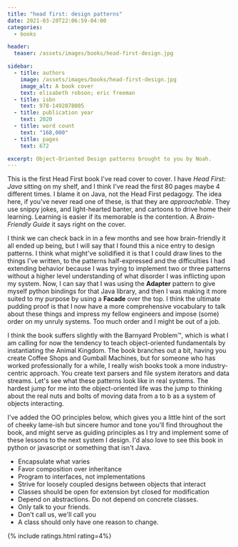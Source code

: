```yaml
---
title: "head first: design patterns"
date: 2021-03-20T22:06:59-04:00
categories:
  - books

header:
  teaser: /assets/images/books/head-first-design.jpg

sidebar:
  - title: authors
    image: /assets/images/books/head-first-design.jpg
    image_alt: A book cover
    text: elisabeth robson; eric freeman
  - title: isbn
    text: 978-1492078005
  - title: publication year
    text: 2020
  - title: word count
    text: "168,000"
  - title: pages
    text: 672

excerpt: Object-Oriented Design patterns brought to you by Noah.
---
```


This is the first Head First book I've read cover to cover. I have *Head First: Java* sitting on my shelf, and I think I've read the first 80 pages maybe 4 different times. I blame it on Java, not the Head First pedagogy. The idea here, if you've never read one of these, is that they are *approachable*. They use snippy jokes, and light-hearted banter, and cartoons to drive home their learning. Learning is easier if its memorable is the contention. A *Brain-Friendly Guide* it says right on the cover.

I think we can check back in in a few months and see how brain-friendly it all ended up being, but I will say that I found this a nice entry to design patterns. I think what might've solidified it is that I could draw lines to the things I've written, to the patterns half-expressed and the difficulties I had extending behavior because I was trying to implement two or three patterns without a higher level understanding of what disorder I was inflicting upon my system. Now, I can say that I was using the **Adapter** pattern to give myself python bindings for that Java library, and then I was making it more suited to my purpose by using a **Facade** over the top. I think the ultimate pudding proof is that I now have a more comprehensive vocabulary to talk about these things and impress my fellow engineers and impose (some) order on my unruly systems. Too much order and I might be out of a job.

I think the book suffers slightly with the Barnyard Problem&trade;, which is what I am calling for now the tendency to teach object-oriented fundamentals by instantiating the Animal Kingdom. The book branches out a bit, having you create Coffee Shops and Gumball Machines, but for someone who has worked professionally for a while, I really wish books took a more industry-centric approach. You create text parsers and file system iterators and data streams. Let's see what these patterns look like in real systems. The hardest jump for me into the object-oriented life was the jump to thinking about the real nuts and bolts of moving data from a to b as a system of objects interacting.

I've added the OO principles below, which gives you a little hint of the sort of cheeky lame-ish but sincere humor and tone you'll find throughout the book, and might serve as guiding principles as I try and implement some of these lessons to the next system I design. I'd also love to see this book in python or javascript or something that isn't Java.

- Encapsulate what varies
- Favor composition over inheritance
- Program to interfaces, not implementations
- Strive for loosely coupled designs between objects that interact
- Classes should be open for extension byt closed for modification
- Depend on abstractions. Do not depend on concrete classes.
- Only talk to your friends.
- Don't call us, we'll call you
- A class should only have one reason to change.

{% include ratings.html rating=4%}